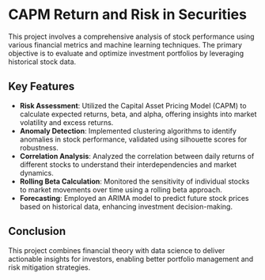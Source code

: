 # CAPM Return and Risk in Securities


This project involves a comprehensive analysis of stock performance using various financial metrics and machine learning techniques. The primary objective is to evaluate and optimize investment portfolios by leveraging historical stock data.

## Key Features

- **Risk Assessment**: Utilized the Capital Asset Pricing Model (CAPM) to calculate expected returns, beta, and alpha, offering insights into market volatility and excess returns.
- **Anomaly Detection**: Implemented clustering algorithms to identify anomalies in stock performance, validated using silhouette scores for robustness.
- **Correlation Analysis**: Analyzed the correlation between daily returns of different stocks to understand their interdependencies and market dynamics.
- **Rolling Beta Calculation**: Monitored the sensitivity of individual stocks to market movements over time using a rolling beta approach.
- **Forecasting**: Employed an ARIMA model to predict future stock prices based on historical data, enhancing investment decision-making.

## Conclusion

This project combines financial theory with data science to deliver actionable insights for investors, enabling better portfolio management and risk mitigation strategies.
